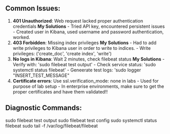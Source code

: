 ## Common Issues:
1. **401 Unauthorized**: Web request lacked proper authentication credentials
        **My Solutions**
            - Tried API key, encountered persistent issues
            - Created user in Kibana, used username and password authentication, worked.
2. **403 Forbidden**: Missing index privileges 
        **My Solutions**
             - Had to add write privileges to Kibana user in order to write to indices.
             - Write privileges: ('create_doc', 'create index', 'write')
3. **No logs in Kibana**: Wait 2 minutes, check filebeat status
        **My Solutions**
            - Verify with: 'sudo filebeat test output'
            - Check service status: 'sudo systemctl status filebeat'
            - Geneerate test logs: 'sudo logger "INSERT_TEST_MESSAGE"
4. **Certificate errors**: Use ssl.verification_mode: none in labs
            - Used for purpose of lab setup
            - In enterprise environments, make sure to get the proper certificates and have them validated!!

## Diagnostic Commands:
sudo filebeat test output
sudo filebeat test config
sudo systemctl status filebeat
sudo tail -f /var/log/filebeat/filebeat

